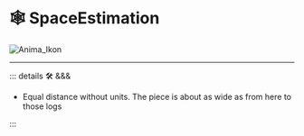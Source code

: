 # 🕸 <anima>SpaceEstimation </anima>

![Anima_Ikon](/Anima/Anima_Ikon.png)

---

<!-- =================================================== -->
<!-- =================================================== -->
<!-- =================================================== -->
<!-- =================================================== -->
<!-- =================================================== -->
::: details 🛠 <dev>&&&</dev>

- Equal distance without units. The piece is about as wide as from here to those logs

:::
